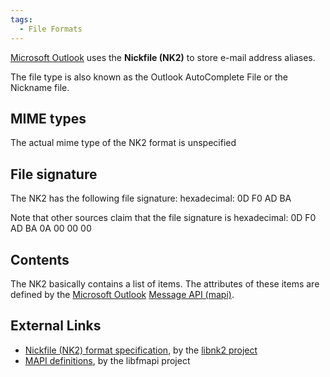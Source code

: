 ```yaml
---
tags:
  - File Formats
---
```

[Microsoft Outlook](microsoft_outlook.md) uses the **Nickfile (NK2)** to store
e-mail address aliases.

The file type is also known as the Outlook AutoComplete File or the Nickname
file.

## MIME types

The actual mime type of the NK2 format is unspecified

## File signature

The NK2 has the following file signature: hexadecimal: 0D F0 AD BA

Note that other sources claim that the file signature is hexadecimal: 0D
F0 AD BA 0A 00 00 00

## Contents

The NK2 basically contains a list of items. The attributes of these
items are defined by the [Microsoft Outlook](microsoft_outlook.md)
[Message API (mapi)](message_api_(mapi).md).

## External Links

* [Nickfile (NK2) format specification](https://github.com/libyal/libnk2/blob/main/documentation/Nickfile%20(NK2)%20format.asciidoc),
  by the [libnk2 project](libnk2.md)
* [MAPI definitions](https://github.com/libyal/libfmapi/blob/main/documentation/MAPI%20definitions.asciidoc),
  by the libfmapi project
